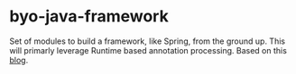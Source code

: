 # byo-java-framework

Set of modules to build a framework, like Spring, from the ground up. This will primarly leverage Runtime based annotation processing. Based on this [blog](https://github.com/Patresss/Java-Own-Framework---step-by-step).

